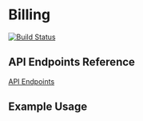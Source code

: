 # Billing  
[![Build Status](https://travis-ci.org/Quota-Billing/Billing.svg?branch=master)](https://travis-ci.org/Quota-Billing/Billing)

## API Endpoints Reference
[API Endpoints](Billing/documentation/EndpointsReference.md)


## Example Usage
